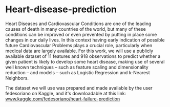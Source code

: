 # Heart-disease-prediction

Heart Diseases and Cardiovascular Conditions are one of the leading causes of death in many countries of the world, but many of these conditions can be improved or even prevented by putting in place some changes in our daily lives. In this context having early indication of possible future Cardiovascular Problems plays a crucial role, particularly when medical data are largely available. For this work, we will use a publicly available dataset of 11 features and 918 observations to predict whether a given patient is likely to develop some heart disease, making use of several well known techniques – such as feature scaling and dimensionality reduction – and models – such as Logistic Regression and k-Nearest Neighbors.

The dataset we will use was prepared and made available by the user fedesoriano on Kaggle, and it's downloadable at this link: www.kaggle.com/fedesoriano/heart-failure-prediction
